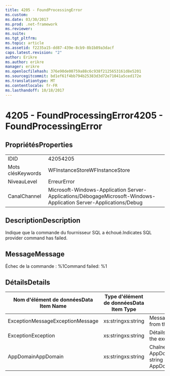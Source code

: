 ```yaml
---
title: 4205 - FoundProcessingError
ms.custom: 
ms.date: 03/30/2017
ms.prod: .net-framework
ms.reviewer: 
ms.suite: 
ms.tgt_pltfrm: 
ms.topic: article
ms.assetid: f2235a15-dd87-439e-8cb9-8b1b89a3dacf
caps.latest.revision: "2"
author: Erikre
ms.author: erikre
manager: erikre
ms.openlocfilehash: 376e90de00759a88c6c938f2125653161d8e5201
ms.sourcegitcommit: bd1ef61f4bb794b25383d3d72e71041a5ced172e
ms.translationtype: MT
ms.contentlocale: fr-FR
ms.lasthandoff: 10/18/2017
---
```

# <a name="4205---foundprocessingerror"></a><span data-ttu-id="c111a-102">4205 - FoundProcessingError</span><span class="sxs-lookup"><span data-stu-id="c111a-102">4205 - FoundProcessingError</span></span>
## <a name="properties"></a><span data-ttu-id="c111a-103">Propriétés</span><span class="sxs-lookup"><span data-stu-id="c111a-103">Properties</span></span>  
  
|||  
|-|-|  
|<span data-ttu-id="c111a-104">ID</span><span class="sxs-lookup"><span data-stu-id="c111a-104">ID</span></span>|<span data-ttu-id="c111a-105">4205</span><span class="sxs-lookup"><span data-stu-id="c111a-105">4205</span></span>|  
|<span data-ttu-id="c111a-106">Mots clés</span><span class="sxs-lookup"><span data-stu-id="c111a-106">Keywords</span></span>|<span data-ttu-id="c111a-107">WFInstanceStore</span><span class="sxs-lookup"><span data-stu-id="c111a-107">WFInstanceStore</span></span>|  
|<span data-ttu-id="c111a-108">Niveau</span><span class="sxs-lookup"><span data-stu-id="c111a-108">Level</span></span>|<span data-ttu-id="c111a-109">Erreur</span><span class="sxs-lookup"><span data-stu-id="c111a-109">Error</span></span>|  
|<span data-ttu-id="c111a-110">Canal</span><span class="sxs-lookup"><span data-stu-id="c111a-110">Channel</span></span>|<span data-ttu-id="c111a-111">Microsoft-Windows-Application Server-Applications/Débogage</span><span class="sxs-lookup"><span data-stu-id="c111a-111">Microsoft-Windows-Application Server-Applications/Debug</span></span>|  
  
## <a name="description"></a><span data-ttu-id="c111a-112">Description</span><span class="sxs-lookup"><span data-stu-id="c111a-112">Description</span></span>  
 <span data-ttu-id="c111a-113">Indique que la commande du fournisseur SQL a échoué.</span><span class="sxs-lookup"><span data-stu-id="c111a-113">Indicates SQL provider command has failed.</span></span>  
  
## <a name="message"></a><span data-ttu-id="c111a-114">Message</span><span class="sxs-lookup"><span data-stu-id="c111a-114">Message</span></span>  
 <span data-ttu-id="c111a-115">Échec de la commande : %1</span><span class="sxs-lookup"><span data-stu-id="c111a-115">Command failed: %1</span></span>  
  
## <a name="details"></a><span data-ttu-id="c111a-116">Détails</span><span class="sxs-lookup"><span data-stu-id="c111a-116">Details</span></span>  
  
|<span data-ttu-id="c111a-117">Nom d'élément de données</span><span class="sxs-lookup"><span data-stu-id="c111a-117">Data Item Name</span></span>|<span data-ttu-id="c111a-118">Type d'élément de données</span><span class="sxs-lookup"><span data-stu-id="c111a-118">Data Item Type</span></span>|<span data-ttu-id="c111a-119">Description</span><span class="sxs-lookup"><span data-stu-id="c111a-119">Description</span></span>|  
|--------------------|--------------------|-----------------|  
|<span data-ttu-id="c111a-120">ExceptionMessage</span><span class="sxs-lookup"><span data-stu-id="c111a-120">ExceptionMessage</span></span>|<span data-ttu-id="c111a-121">xs:string</span><span class="sxs-lookup"><span data-stu-id="c111a-121">xs:string</span></span>|<span data-ttu-id="c111a-122">Message de l'exception SQL.</span><span class="sxs-lookup"><span data-stu-id="c111a-122">The message from the SQL exception.</span></span>|  
|<span data-ttu-id="c111a-123">Exception</span><span class="sxs-lookup"><span data-stu-id="c111a-123">Exception</span></span>|<span data-ttu-id="c111a-124">xs:string</span><span class="sxs-lookup"><span data-stu-id="c111a-124">xs:string</span></span>|<span data-ttu-id="c111a-125">Détails de l'exception</span><span class="sxs-lookup"><span data-stu-id="c111a-125">The exception details for the exception</span></span>|  
|<span data-ttu-id="c111a-126">AppDomain</span><span class="sxs-lookup"><span data-stu-id="c111a-126">AppDomain</span></span>|<span data-ttu-id="c111a-127">xs:string</span><span class="sxs-lookup"><span data-stu-id="c111a-127">xs:string</span></span>|<span data-ttu-id="c111a-128">Chaîne retournée par AppDomain.CurrentDomain.FriendlyName.</span><span class="sxs-lookup"><span data-stu-id="c111a-128">The string returned by AppDomain.CurrentDomain.FriendlyName.</span></span>|
